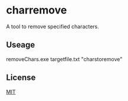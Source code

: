 # charremove
A tool to remove specified characters.

## Useage 

removeChars.exe targetfile.txt "charstoremove"

## License 
[MIT](https://choosealicense.com/licenses/mit/)
